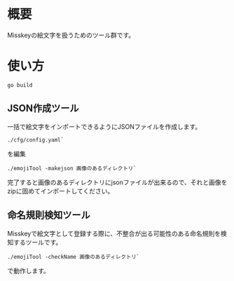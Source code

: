# 概要

Misskeyの絵文字を扱うためのツール群です。

# 使い方

```shell
go build
```

## JSON作成ツール

一括で絵文字をインポートできるようにJSONファイルを作成します。

```nano
./cfg/config.yaml`  
```
を編集
```shell
./emojiTool -makejson 画像のあるディレクトリ`
```

完了すると画像のあるディレクトリにjsonファイルが出来るので、それと画像をzipに固めてインポートしてください。

## 命名規則検知ツール

Misskeyで絵文字として登録する際に、不整合が出る可能性のある命名規則を検知するツールです。

```shell
./emojiTool -checkName 画像のあるディレクトリ`  
```
で動作します。